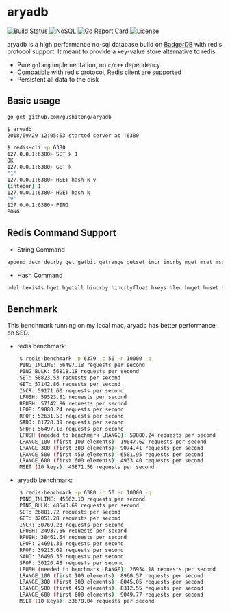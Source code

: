 
# aryadb

[![Build Status](https://travis-ci.com/gushitong/aryadb.svg?branch=master)](https://travis-ci.com/gushitong/aryadb)
[![NoSQL](https://img.shields.io/badge/db-NoSQL-blue.svg)](https://github.com/gushitong/aryadb)
[![Go Report Card](https://goreportcard.com/badge/github.com/gushitong/aryadb?service=github)](https://goreportcard.com/report/github.com/gushitong/aryadb)
[![License](https://img.shields.io/badge/License-Apache-green.svg)]((https://github.com/gushitong/aryadb))

aryadb is a high performance no-sql database build on [BadgerDB](https://github.com/dgraph-io/badger) with redis protocol
support. It meant to provide a key-value store alternative to redis.

* Pure `golang` implementation, no `c/c++` dependency
* Compatible with redis protocol, Redis client are supported
* Persistent all data to the disk

## Basic usage
```bash
go get github.com/gushitong/aryadb
```
    
```bash
$ aryadb 
2018/09/29 12:05:53 started server at :6380    
```    

```bash
$ redis-cli -p 6380
127.0.0.1:6380> SET k 1
OK
127.0.0.1:6380> GET k
"1"
127.0.0.1:6380> HSET hash k v
(integer) 1
127.0.0.1:6380> HGET hash k
"v"
127.0.0.1:6380> PING
PONG
```    
    
## Redis Command Support

* String Command

```bash
append decr decrby get getbit getrange getset incr incrby mget mset msetnx set setbit setex setnx setrange strlen
```

* Hash Command

```bash
hdel hexists hget hgetall hincrby hincrbyfloat hkeys hlen hmget hmset hscan hset hsetnx hstrlen hvals
```

## Benchmark

This benchmark running on my local mac, aryadb has better performance on SSD.

* redis benchmark:

```bash
    $ redis-benchmark -p 6379 -c 50 -n 10000 -q 
    PING_INLINE: 56497.18 requests per second
    PING_BULK: 56818.18 requests per second
    SET: 58823.53 requests per second
    GET: 57142.86 requests per second
    INCR: 59171.60 requests per second
    LPUSH: 59523.81 requests per second
    RPUSH: 57142.86 requests per second
    LPOP: 59880.24 requests per second
    RPOP: 52631.58 requests per second
    SADD: 61728.39 requests per second
    SPOP: 56497.18 requests per second
    LPUSH (needed to benchmark LRANGE): 59880.24 requests per second
    LRANGE_100 (first 100 elements): 19047.62 requests per second
    LRANGE_300 (first 300 elements): 9074.41 requests per second
    LRANGE_500 (first 450 elements): 6501.95 requests per second
    LRANGE_600 (first 600 elements): 4933.40 requests per second
    MSET (10 keys): 45871.56 requests per second
```

* aryadb benchmark:

```bash
    $ redis-benchmark -p 6380 -c 50 -n 10000 -q 
    PING_INLINE: 45662.10 requests per second
    PING_BULK: 48543.69 requests per second
    SET: 26881.72 requests per second
    GET: 32051.28 requests per second
    INCR: 30769.23 requests per second
    LPUSH: 24937.66 requests per second
    RPUSH: 38461.54 requests per second
    LPOP: 24691.36 requests per second
    RPOP: 39215.69 requests per second
    SADD: 36496.35 requests per second
    SPOP: 30120.48 requests per second
    LPUSH (needed to benchmark LRANGE): 26954.18 requests per second
    LRANGE_100 (first 100 elements): 8960.57 requests per second
    LRANGE_300 (first 300 elements): 8045.05 requests per second
    LRANGE_500 (first 450 elements): 8312.55 requests per second
    LRANGE_600 (first 600 elements): 9049.77 requests per second
    MSET (10 keys): 33670.04 requests per second
```